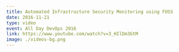 ```yaml
---
title: Automated Infrastructure Security Monitoring using FOSS
date: 2016-11-21
type: video
event: All Day DevOps 2016
link: https://www.youtube.com/watch?v=3_HIlDm3GtM
image: ./videos-bg.png
---
```

